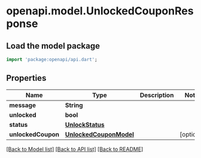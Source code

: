 # openapi.model.UnlockedCouponResponse

## Load the model package
```dart
import 'package:openapi/api.dart';
```

## Properties
Name | Type | Description | Notes
------------ | ------------- | ------------- | -------------
**message** | **String** |  | 
**unlocked** | **bool** |  | 
**status** | [**UnlockStatus**](UnlockStatus.md) |  | 
**unlockedCoupon** | [**UnlockedCouponModel**](UnlockedCouponModel.md) |  | [optional] 

[[Back to Model list]](../README.md#documentation-for-models) [[Back to API list]](../README.md#documentation-for-api-endpoints) [[Back to README]](../README.md)


